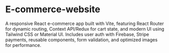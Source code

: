 # E-commerce-website
A responsive React e-commerce app built with Vite, featuring React Router for dynamic routing, Context API/Redux for cart state, and modern UI using Tailwind CSS or Material UI. Includes user auth with Firebase, Stripe payments, reusable components, form validation, and optimized images for performance.
